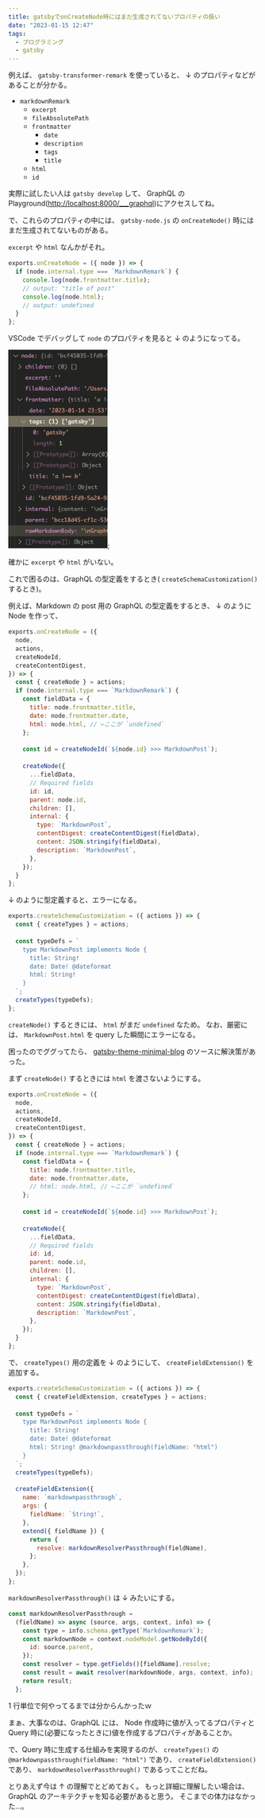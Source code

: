```yaml
---
title: gatsbyでonCreateNode時にはまだ生成されてないプロパティの扱い
date: "2023-01-15 12:47"
tags:
  - プログラミング
  - gatsby
---
```


例えば、 `gatsby-transformer-remark` を使っていると、
↓ のプロパティなどがあることが分かる。

- `markdownRemark`
  - `excerpt`
  - `fileAbsolutePath`
  - `frontmatter`
    - `date`
    - `description`
    - `tags`
    - `title`
  - `html`
  - `id`

実際に試したい人は `gatsby develop` して、
GraphQL の Playground(<http://localhost:8000/___graphql>)にアクセスしてね。

で、これらのプロパティの中には、
`gatsby-node.js` の `onCreateNode()` 時にはまだ生成されてないものがある。

`excerpt` や `html` なんかがそれ。

```js
exports.onCreateNode = ({ node }) => {
  if (node.internal.type === `MarkdownRemark`) {
    console.log(node.frontmatter.title);
    // output: "title of post"
    console.log(node.html);
    // output: undefined
  }
};
```

VSCode でデバッグして `node` のプロパティを見ると ↓ のようになってる。

![undefined_property_when_on-create-node](./images/undefined_property_when_on-create-node.png);

確かに `excerpt` や `html` がいない。

これで困るのは、GraphQL の型定義をするとき( `createSchemaCustomization()` するとき)。

例えば、Markdown の post 用の GraphQL の型定義をするとき、
↓ のように Node を作って、

```js
exports.onCreateNode = ({
  node,
  actions,
  createNodeId,
  createContentDigest,
}) => {
  const { createNode } = actions;
  if (node.internal.type === `MarkdownRemark`) {
    const fieldData = {
      title: node.frontmatter.title,
      date: node.frontmatter.date,
      html: node.html, // ←ここが `undefined`
    };

    const id = createNodeId(`${node.id} >>> MarkdownPost`);

    createNode({
      ...fieldData,
      // Required fields
      id: id,
      parent: node.id,
      children: [],
      internal: {
        type: `MarkdownPost`,
        contentDigest: createContentDigest(fieldData),
        content: JSON.stringify(fieldData),
        description: `MarkdownPost`,
      },
    });
  }
};
```

↓ のように型定義すると、エラーになる。

```js
exports.createSchemaCustomization = ({ actions }) => {
  const { createTypes } = actions;

  const typeDefs = `
    type MarkdownPost implements Node {
      title: String!
      date: Date! @dateformat
      html: String!
    }
  `;
  createTypes(typeDefs);
};
```

`createNode()` するときには、 `html` がまだ `undefined` なため。
なお、厳密には、 `MarkdownPost.html` を query した瞬間にエラーになる。

困ったのでググってたら、
[gatsby-theme-minimal-blog](https://github.com/LekoArts/gatsby-themes/blob/main/themes/gatsby-theme-minimal-blog-core/gatsby-node.js)
のソースに解決策があった。

まず `createNode()` するときには `html` を渡さないようにする。

```js
exports.onCreateNode = ({
  node,
  actions,
  createNodeId,
  createContentDigest,
}) => {
  const { createNode } = actions;
  if (node.internal.type === `MarkdownRemark`) {
    const fieldData = {
      title: node.frontmatter.title,
      date: node.frontmatter.date,
      // html: node.html, // ←ここが `undefined`
    };

    const id = createNodeId(`${node.id} >>> MarkdownPost`);

    createNode({
      ...fieldData,
      // Required fields
      id: id,
      parent: node.id,
      children: [],
      internal: {
        type: `MarkdownPost`,
        contentDigest: createContentDigest(fieldData),
        content: JSON.stringify(fieldData),
        description: `MarkdownPost`,
      },
    });
  }
};
```

で、 `createTypes()` 用の定義を ↓ のようにして、
`createFieldExtension()` を追加する。

```js
exports.createSchemaCustomization = ({ actions }) => {
  const { createFieldExtension, createTypes } = actions;

  const typeDefs = `
    type MarkdownPost implements Node {
      title: String!
      date: Date! @dateformat
      html: String! @markdownpassthrough(fieldName: "html")
    }
  `;
  createTypes(typeDefs);

  createFieldExtension({
    name: `markdownpassthrough`,
    args: {
      fieldName: `String!`,
    },
    extend({ fieldName }) {
      return {
        resolve: markdownResolverPassthrough(fieldName),
      };
    },
  });
};
```

`markdownResolverPassthrough()` は ↓ みたいにする。

```js
const markdownResolverPassthrough =
  (fieldName) => async (source, args, context, info) => {
    const type = info.schema.getType(`MarkdownRemark`);
    const markdownNode = context.nodeModel.getNodeById({
      id: source.parent,
    });
    const resolver = type.getFields()[fieldName].resolve;
    const result = await resolver(markdownNode, args, context, info);
    return result;
  };
```

1 行単位で何やってるまでは分からんかったｗ

まぁ、大事なのは、GraphQL には、
Node 作成時に値が入ってるプロパティと
Query 時に(必要になったときに)値を作成するプロパティがあることか。

で、Query 時に生成する仕組みを実現するのが、
`createTypes()` の
`@markdownpassthrough(fieldName: "html")`
であり、
`createFieldExtension()`
であり、
`markdownResolverPassthrough()`
であるってことだね。

とりあえず今は ↑ の理解でとどめておく。
もっと詳細に理解したい場合は、GraphQL のアーキテクチャを知る必要があると思う。
そこまでの体力はなかった...。
